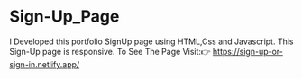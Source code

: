 # Sign-Up_Page
I Developed this portfolio SignUp page using HTML,Css and Javascript.
This Sign-Up page is responsive.
To See The Page Visit:👉 https://sign-up-or-sign-in.netlify.app/
